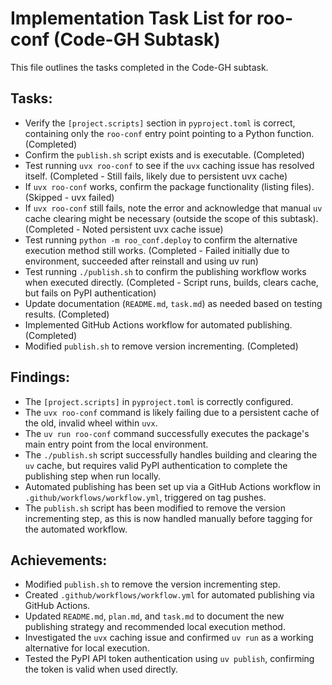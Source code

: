 # Implementation Task List for roo-conf (Code-GH Subtask)

This file outlines the tasks completed in the Code-GH subtask.

## Tasks:

- Verify the `[project.scripts]` section in `pyproject.toml` is correct, containing only the `roo-conf` entry point pointing to a Python function. (Completed)
- Confirm the `publish.sh` script exists and is executable. (Completed)
- Test running `uvx roo-conf` to see if the `uvx` caching issue has resolved itself. (Completed - Still fails, likely due to persistent uvx cache)
- If `uvx roo-conf` works, confirm the package functionality (listing files). (Skipped - uvx failed)
- If `uvx roo-conf` still fails, note the error and acknowledge that manual `uv` cache clearing might be necessary (outside the scope of this subtask). (Completed - Noted persistent uvx cache issue)
- Test running `python -m roo_conf.deploy` to confirm the alternative execution method still works. (Completed - Failed initially due to environment, succeeded after reinstall and using uv run)
- Test running `./publish.sh` to confirm the publishing workflow works when executed directly. (Completed - Script runs, builds, clears cache, but fails on PyPI authentication)
- Update documentation (`README.md`, `task.md`) as needed based on testing results. (Completed)
- Implemented GitHub Actions workflow for automated publishing. (Completed)
- Modified `publish.sh` to remove version incrementing. (Completed)

## Findings:

- The `[project.scripts]` in `pyproject.toml` is correctly configured.
- The `uvx roo-conf` command is likely failing due to a persistent cache of the old, invalid wheel within `uvx`.
- The `uv run roo-conf` command successfully executes the package's main entry point from the local environment.
- The `./publish.sh` script successfully handles building and clearing the `uv` cache, but requires valid PyPI authentication to complete the publishing step when run locally.
- Automated publishing has been set up via a GitHub Actions workflow in `.github/workflows/workflow.yml`, triggered on tag pushes.
- The `publish.sh` script has been modified to remove the version incrementing step, as this is now handled manually before tagging for the automated workflow.

## Achievements:

- Modified `publish.sh` to remove the version incrementing step.
- Created `.github/workflows/workflow.yml` for automated publishing via GitHub Actions.
- Updated `README.md`, `plan.md`, and `task.md` to document the new publishing strategy and recommended local execution method.
- Investigated the `uvx` caching issue and confirmed `uv run` as a working alternative for local execution.
- Tested the PyPI API token authentication using `uv publish`, confirming the token is valid when used directly.